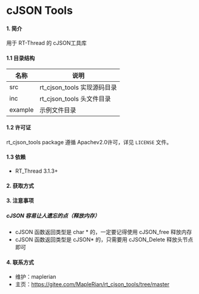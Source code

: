 # cJSON Tools

#### 1. 简介
用于 RT-Thread 的 cJSON工具库

#### 1.1 目录结构

| 名称    | 说明                        |
| ------- | --------------------------- |
| src     | rt_cjson_tools 实现源码目录 |
| inc     | rt_cjson_tools 头文件目录   |
| example | 示例文件目录                |

#### 1.2 许可证

rt_cjson_tools package 遵循 Apachev2.0许可，详见 `LICENSE` 文件。

#### 1.3 依赖

- RT_Thread 3.1.3+

#### 2.  获取方式



#### 3. 注意事项

##### 	cJSON 容易让人遗忘的点（释放内存）

- cJSON 函数返回类型是 char * 的，一定要记得使用 cJSON_free 释放内存
- cJSON 函数返回类型是 cJSON* 的，只需要用 cJSON_Delete 释放头节点即可

#### 4. 联系方式

- 维护：maplerian
- 主页：https://gitee.com/MapleRian/rt_cjson_tools/tree/master

